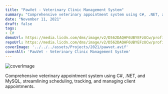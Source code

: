 ```yaml
---
title: "PawVet - Veterinary Clinic Management System"
summary: "Comprehensive veterinary appointment system using C#, .NET, and MySQL, streamlining scheduling, tracking, and managing client appointments.."
date: "November 11, 2021"
draft: false
tags:
- C#
demoUrl: https://media.licdn.com/dms/image/v2/D562DAQHF6UBYEFzUCw/profile-treasury-image-shrink_800_800/profile-treasury-image-shrink_800_800/0/1716440162212?e=1727168400&v=beta&t=kI42fNh4yyfMha2-_sVM3Z9Cqm5AJpe48E6j9UzeUmQ
repoUrl: https://media.licdn.com/dms/image/v2/D562DAQHF6UBYEFzUCw/profile-treasury-image-shrink_800_800/profile-treasury-image-shrink_800_800/0/1716440162212?e=1727168400&v=beta&t=kI42fNh4yyfMha2-_sVM3Z9Cqm5AJpe48E6j9UzeUmQ
coverImage: '../../../assets/Projects/2021/pawvet.avif'
coverAlt: 'PawVet - Veterinary Clinic Management System'
---
```


![coverImage](../../../assets/Projects/2021/pawvet.avif)

Comprehensive veterinary appointment system using C#, .NET, and MySQL, streamlining scheduling, tracking, and managing client appointments.
